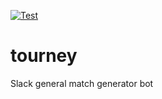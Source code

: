 [![Test](https://github.com/netromdk/tourney/workflows/Test/badge.svg?branch=master)](https://github.com/netromdk/tourney/actions)

# tourney
Slack general match generator bot 
